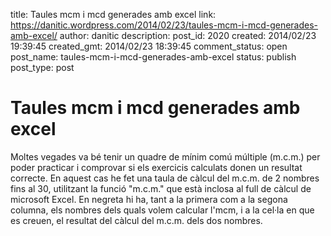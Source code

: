 title: Taules mcm i mcd generades amb excel
link: https://danitic.wordpress.com/2014/02/23/taules-mcm-i-mcd-generades-amb-excel/
author: danitic
description: 
post_id: 2020
created: 2014/02/23 19:39:45
created_gmt: 2014/02/23 18:39:45
comment_status: open
post_name: taules-mcm-i-mcd-generades-amb-excel
status: publish
post_type: post

# Taules mcm i mcd generades amb excel

Moltes vegades va bé tenir un quadre de mínim comú múltiple (m.c.m.) per poder practicar i comprovar si els exercicis calculats donen un resultat correcte. En aquest cas he fet una taula de càlcul del m.c.m. de 2 nombres fins al 30, utilitzant la funció "m.c.m." que està inclosa al full de càlcul de microsoft Excel. En negreta hi ha, tant a la primera com a la segona columna, els nombres dels quals volem calcular l'mcm, i a la cel·la en que es creuen, el resultat del càlcul del m.c.m. dels dos nombres.